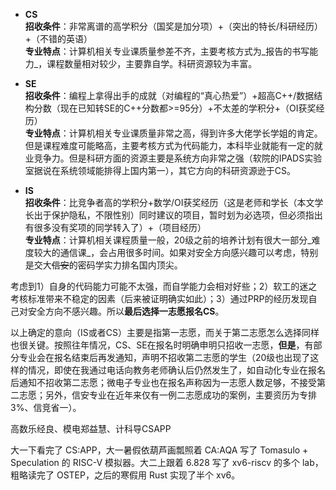 - **CS**  
    **招收条件**：非常离谱的高学积分（国奖是加分项）+（突出的特长/科研经历）+（不错的英语）  
    **专业特点**：计算机相关专业课质量参差不齐，主要考核方式为_报告的书写能力_，课程数量相对较少，主要靠自学。科研资源较为丰富。
    
- **SE**  
    **招收条件**：编程上拿得出手的成就（对编程的“真心热爱”）+超高C++/数据结构分数（现在已知转SE的C++分数都>=95分）+不太差的学积分+（OI获奖经历）  
    **专业特点**：计算机相关专业课质量非常之高，得到许多大佬学长学姐的肯定。但是课程难度可能略高，主要考核方式为代码能力，本科毕业就能有一定的就业竞争力。但是科研方面的资源主要是系统方向非常之强（软院的IPADS实验室据说在系统领域能排得上国内第一），其它方向的科研资源逊于CS。
    
- **IS**  
    **招收条件**：比竞争者高的学积分+数学/OI获奖经历（这是老师和学长（本文学长出于保护隐私，不限性别）同时建议的项目，暂时划为必选项，但必须指出有很多没有奖项的同学转入了）+（项目经历）  
    **专业特点**：计算机相关课程质量一般，20级之前的培养计划有很大一部分_难度较大的通信课_，会占用很多时间。如果对安全方向感兴趣可以考虑，特别是交大~~信安~~的密码学实力排名国内顶尖。
    

考虑到1）自身的代码能力可能不太强，而自学能力会相对好些；2）软工的迷之考核标准带来不稳定的因素（后来被证明确实如此）；3）通过PRP的经历发现自己对安全方向不感兴趣。所以**最后选择一志愿报名CS**。

以上确定的意向（IS或者CS）主要是指第一志愿，而关于第二志愿怎么选择同样也很关键。按照往年情况，CS、SE在报名时明确申明只招收一志愿，**但是**，有部分专业会在报名结束后再发通知，声明不招收第二志愿的学生（20级也出现了这样的情况，即使在我通过电话向教务老师确认后仍然发生了，如自动化专业在报名后通知不招收第二志愿；微电子专业也在报名声称因为一志愿人数足够，不接受第二志愿；另外，信安专业在近年来仅有一例二志愿成功的案例，主要资历为专排3%、信竞省一）。


高数乐经良、模电郑益慧、计科导CSAPP

大一下看完了 CS:APP，大一暑假依葫芦画瓢照着 CA:AQA 写了 Tomasulo + Speculation 的 RISC-V 模拟器。大二上跟着 6.828 写了 xv6-riscv 的多个 lab，粗略读完了 OSTEP，之后的寒假用 Rust 实现了半个 xv6。